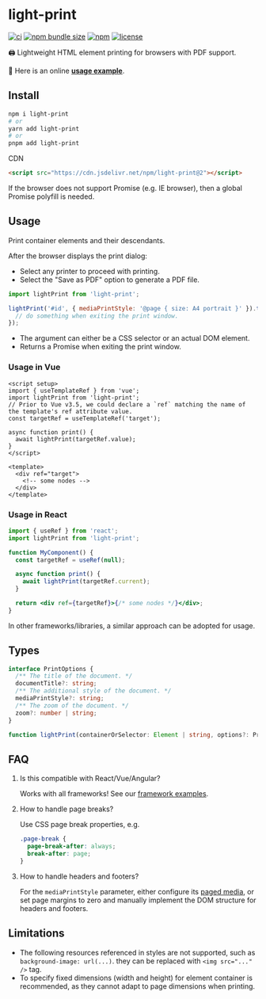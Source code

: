 # light-print

[![ci](https://img.shields.io/github/actions/workflow/status/xunmi1/light-print/ci.yml?style=flat-square&logo=github)](https://github.com/xunmi1/light-print/actions/workflows/ci.yml)
[![npm bundle size](https://img.shields.io/bundlephobia/minzip/light-print?style=flat-square)](https://www.npmjs.com/package/light-print)
[![npm](https://img.shields.io/npm/v/light-print?style=flat-square)](https://www.npmjs.com/package/light-print)
[![license](https://img.shields.io/npm/l/light-print?style=flat-square)](https://www.npmjs.com/package/light-print)

🖨️ Lightweight HTML element printing for browsers with PDF support.

🚀 Here is an online [**usage example**](https://xunmi1.github.io/light-print/test/index.html).

## Install

```bash
npm i light-print
# or
yarn add light-print
# or
pnpm add light-print
```

CDN

```html
<script src="https://cdn.jsdelivr.net/npm/light-print@2"></script>
```

If the browser does not support Promise (e.g. IE browser), then a global Promise polyfill is needed.

## Usage

Print container elements and their descendants.

After the browser displays the print dialog:

- Select any printer to proceed with printing.
- Select the "Save as PDF" option to generate a PDF file.

```js
import lightPrint from 'light-print';

lightPrint('#id', { mediaPrintStyle: '@page { size: A4 portrait }' }).then(() => {
  // do something when exiting the print window.
});
```

- The argument can either be a CSS selector or an actual DOM element.
- Returns a Promise when exiting the print window.

### Usage in Vue

```vue
<script setup>
import { useTemplateRef } from 'vue';
import lightPrint from 'light-print';
// Prior to Vue v3.5, we could declare a `ref` matching the name of the template's ref attribute value.
const targetRef = useTemplateRef('target');

async function print() {
  await lightPrint(targetRef.value);
}
</script>

<template>
  <div ref="target">
    <!-- some nodes -->
  </div>
</template>
```

### Usage in React

```jsx
import { useRef } from 'react';
import lightPrint from 'light-print';

function MyComponent() {
  const targetRef = useRef(null);

  async function print() {
    await lightPrint(targetRef.current);
  }

  return <div ref={targetRef}>{/* some nodes */}</div>;
}
```

In other frameworks/libraries, a similar approach can be adopted for usage.

## Types

```ts
interface PrintOptions {
  /** The title of the document. */
  documentTitle?: string;
  /** The additional style of the document. */
  mediaPrintStyle?: string;
  /** The zoom of the document. */
  zoom?: number | string;
}

function lightPrint(containerOrSelector: Element | string, options?: PrintOptions): Promise<void>;
```

## FAQ

1. Is this compatible with React/Vue/Angular?

   Works with all frameworks! See our [framework examples](#usage-in-vue).

2. How to handle page breaks?

   Use CSS page break properties, e.g.

   ```css
   .page-break {
     page-break-after: always;
     break-after: page;
   }
   ```

3. How to handle headers and footers?

   For the `mediaPrintStyle` parameter, either configure its [paged media](https://developer.chrome.com/blog/print-margins), or set page margins to zero and manually implement the DOM structure for headers and footers.

## Limitations

- The following resources referenced in styles are not supported, such as `background-image: url(...)`. they can be replaced with `<img src="..." />` tag.
- To specify fixed dimensions (width and height) for element container is recommended, as they cannot adapt to page dimensions when printing.
